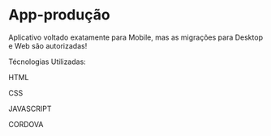 # App-produção
 
Aplicativo voltado exatamente para Mobile, mas as migrações para Desktop e Web são autorizadas!

Técnologias Utilizadas:

HTML

CSS

JAVASCRIPT

CORDOVA
